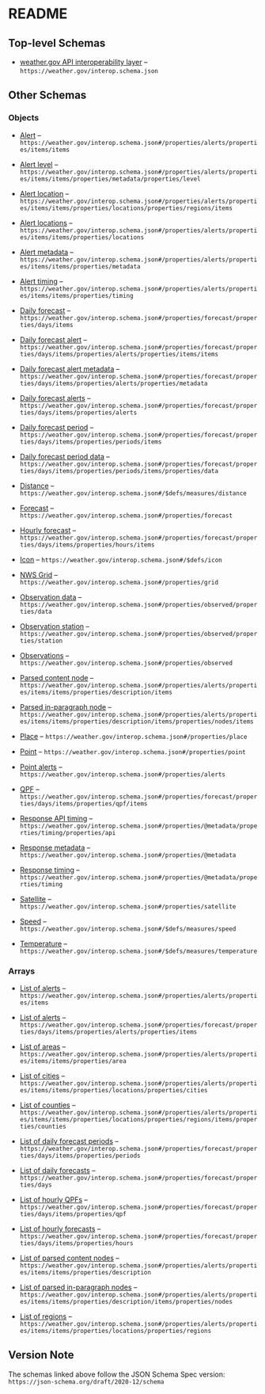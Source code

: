 # README

## Top-level Schemas

* [weather.gov API interoperability layer](./interop-layer.md "The results of querying for a specific latitude and longitude") – `https://weather.gov/interop.schema.json`

## Other Schemas

### Objects

* [Alert](./interop-layer-properties-point-alerts-properties-list-of-alerts-alert.md) – `https://weather.gov/interop.schema.json#/properties/alerts/properties/items/items`

* [Alert level](./interop-layer-properties-point-alerts-properties-list-of-alerts-alert-properties-alert-metadata-properties-alert-level.md "Alert level information") – `https://weather.gov/interop.schema.json#/properties/alerts/properties/items/items/properties/metadata/properties/level`

* [Alert location](./interop-layer-properties-point-alerts-properties-list-of-alerts-alert-properties-alert-locations-properties-list-of-regions-alert-location.md) – `https://weather.gov/interop.schema.json#/properties/alerts/properties/items/items/properties/locations/properties/regions/items`

* [Alert locations](./interop-layer-properties-point-alerts-properties-list-of-alerts-alert-properties-alert-locations.md "A list of counties by state region and cities, if an alert description includes embedded location information") – `https://weather.gov/interop.schema.json#/properties/alerts/properties/items/items/properties/locations`

* [Alert metadata](./interop-layer-properties-point-alerts-properties-list-of-alerts-alert-properties-alert-metadata.md "Prioritization and categorization metadata") – `https://weather.gov/interop.schema.json#/properties/alerts/properties/items/items/properties/metadata`

* [Alert timing](./interop-layer-properties-point-alerts-properties-list-of-alerts-alert-properties-alert-timing.md "Human-friendly text describing the beginning and completion of the alert, based on the timezone of the alert area") – `https://weather.gov/interop.schema.json#/properties/alerts/properties/items/items/properties/timing`

* [Daily forecast](./interop-layer-properties-forecast-properties-list-of-daily-forecasts-daily-forecast.md) – `https://weather.gov/interop.schema.json#/properties/forecast/properties/days/items`

* [Daily forecast alert](./interop-layer-properties-forecast-properties-list-of-daily-forecasts-daily-forecast-properties-daily-forecast-alerts-properties-list-of-alerts-daily-forecast-alert.md) – `https://weather.gov/interop.schema.json#/properties/forecast/properties/days/items/properties/alerts/properties/items/items`

* [Daily forecast alert metadata](./interop-layer-properties-forecast-properties-list-of-daily-forecasts-daily-forecast-properties-daily-forecast-alerts-properties-daily-forecast-alert-metadata.md "Top-level metadata about the alerts for this forecast day") – `https://weather.gov/interop.schema.json#/properties/forecast/properties/days/items/properties/alerts/properties/metadata`

* [Daily forecast alerts](./interop-layer-properties-forecast-properties-list-of-daily-forecasts-daily-forecast-properties-daily-forecast-alerts.md "Information about alerts that are valid during this forecast day") – `https://weather.gov/interop.schema.json#/properties/forecast/properties/days/items/properties/alerts`

* [Daily forecast period](./interop-layer-properties-forecast-properties-list-of-daily-forecasts-daily-forecast-properties-list-of-daily-forecast-periods-daily-forecast-period.md) – `https://weather.gov/interop.schema.json#/properties/forecast/properties/days/items/properties/periods/items`

* [Daily forecast period data](./interop-layer-properties-forecast-properties-list-of-daily-forecasts-daily-forecast-properties-list-of-daily-forecast-periods-daily-forecast-period-properties-daily-forecast-period-data.md "The forecast data for this period") – `https://weather.gov/interop.schema.json#/properties/forecast/properties/days/items/properties/periods/items/properties/data`

* [Distance](./interop-layer-defs-measures-distance.md) – `https://weather.gov/interop.schema.json#/$defs/measures/distance`

* [Forecast](./interop-layer-properties-forecast.md "Forecast for this point") – `https://weather.gov/interop.schema.json#/properties/forecast`

* [Hourly forecast](./interop-layer-properties-forecast-properties-list-of-daily-forecasts-daily-forecast-properties-list-of-hourly-forecasts-hourly-forecast.md) – `https://weather.gov/interop.schema.json#/properties/forecast/properties/days/items/properties/hours/items`

* [Icon](./interop-layer-defs-icon.md "Information about the icon that represents this forecast period's conditions") – `https://weather.gov/interop.schema.json#/$defs/icon`

* [NWS Grid](./interop-layer-properties-nws-grid.md "The NWS grid cell that this point falls in") – `https://weather.gov/interop.schema.json#/properties/grid`

* [Observation data](./interop-layer-properties-observations-properties-observation-data.md "The observed data") – `https://weather.gov/interop.schema.json#/properties/observed/properties/data`

* [Observation station](./interop-layer-properties-observations-properties-observation-station.md "Metadata about the observation station that reported this data") – `https://weather.gov/interop.schema.json#/properties/observed/properties/station`

* [Observations](./interop-layer-properties-observations.md "Most-recently observed conditions for this location from the nearest approved observation station") – `https://weather.gov/interop.schema.json#/properties/observed`

* [Parsed content node](./interop-layer-properties-point-alerts-properties-list-of-alerts-alert-properties-list-of-parsed-content-nodes-parsed-content-node.md) – `https://weather.gov/interop.schema.json#/properties/alerts/properties/items/items/properties/description/items`

* [Parsed in-paragraph node](./interop-layer-properties-point-alerts-properties-list-of-alerts-alert-properties-list-of-parsed-content-nodes-parsed-content-node-properties-list-of-parsed-in-paragraph-nodes-parsed-in-paragraph-node.md) – `https://weather.gov/interop.schema.json#/properties/alerts/properties/items/items/properties/description/items/properties/nodes/items`

* [Place](./interop-layer-properties-place.md "Information about the place at the described point, as close as we know") – `https://weather.gov/interop.schema.json#/properties/place`

* [Point](./interop-layer-properties-point.md "Information about the point") – `https://weather.gov/interop.schema.json#/properties/point`

* [Point alerts](./interop-layer-properties-point-alerts.md "Alerts that are applicable to the given lat/lon") – `https://weather.gov/interop.schema.json#/properties/alerts`

* [QPF](./interop-layer-properties-forecast-properties-list-of-daily-forecasts-daily-forecast-properties-list-of-hourly-qpfs-qpf.md) – `https://weather.gov/interop.schema.json#/properties/forecast/properties/days/items/properties/qpf/items`

* [Response API timing](./interop-layer-properties-response-metadata-properties-response-timing-properties-response-api-timing.md "Time spent making and receiving each request and response to the NWS public API") – `https://weather.gov/interop.schema.json#/properties/@metadata/properties/timing/properties/api`

* [Response metadata](./interop-layer-properties-response-metadata.md "Metadata about the response itself") – `https://weather.gov/interop.schema.json#/properties/@metadata`

* [Response timing](./interop-layer-properties-response-metadata-properties-response-timing.md "The time spent answering the request") – `https://weather.gov/interop.schema.json#/properties/@metadata/properties/timing`

* [Satellite](./interop-layer-properties-satellite.md "Information about satellite imagery for this point") – `https://weather.gov/interop.schema.json#/properties/satellite`

* [Speed](./interop-layer-defs-measures-speed.md) – `https://weather.gov/interop.schema.json#/$defs/measures/speed`

* [Temperature](./interop-layer-defs-measures-temperature.md) – `https://weather.gov/interop.schema.json#/$defs/measures/temperature`

### Arrays

* [List of alerts](./interop-layer-properties-point-alerts-properties-list-of-alerts.md "The alerts themselves") – `https://weather.gov/interop.schema.json#/properties/alerts/properties/items`

* [List of alerts](./interop-layer-properties-forecast-properties-list-of-daily-forecasts-daily-forecast-properties-daily-forecast-alerts-properties-list-of-alerts.md "List of alerts") – `https://weather.gov/interop.schema.json#/properties/forecast/properties/days/items/properties/alerts/properties/items`

* [List of areas](./interop-layer-properties-point-alerts-properties-list-of-alerts-alert-properties-list-of-areas.md "A list of areas affected by this alert, as provided by the origin") – `https://weather.gov/interop.schema.json#/properties/alerts/properties/items/items/properties/area`

* [List of cities](./interop-layer-properties-point-alerts-properties-list-of-alerts-alert-properties-alert-locations-properties-list-of-cities.md "A list of cities impacted by this alert, as derived from the alert description") – `https://weather.gov/interop.schema.json#/properties/alerts/properties/items/items/properties/locations/properties/cities`

* [List of counties](./interop-layer-properties-point-alerts-properties-list-of-alerts-alert-properties-alert-locations-properties-list-of-regions-alert-location-properties-list-of-counties.md "A list of counties within this state region covered by this alert, as derived from the alert description") – `https://weather.gov/interop.schema.json#/properties/alerts/properties/items/items/properties/locations/properties/regions/items/properties/counties`

* [List of daily forecast periods](./interop-layer-properties-forecast-properties-list-of-daily-forecasts-daily-forecast-properties-list-of-daily-forecast-periods.md "The periods of the daily forecast, such as overnight, day, and night") – `https://weather.gov/interop.schema.json#/properties/forecast/properties/days/items/properties/periods`

* [List of daily forecasts](./interop-layer-properties-forecast-properties-list-of-daily-forecasts.md "The daily forecasts for each day in the forecast period") – `https://weather.gov/interop.schema.json#/properties/forecast/properties/days`

* [List of hourly QPFs](./interop-layer-properties-forecast-properties-list-of-daily-forecasts-daily-forecast-properties-list-of-hourly-qpfs.md "Forecast quantitative precipitation for this forecast period") – `https://weather.gov/interop.schema.json#/properties/forecast/properties/days/items/properties/qpf`

* [List of hourly forecasts](./interop-layer-properties-forecast-properties-list-of-daily-forecasts-daily-forecast-properties-list-of-hourly-forecasts.md "Hourly forecast for each hour of this daily forecast period") – `https://weather.gov/interop.schema.json#/properties/forecast/properties/days/items/properties/hours`

* [List of parsed content nodes](./interop-layer-properties-point-alerts-properties-list-of-alerts-alert-properties-list-of-parsed-content-nodes.md "The alert description, parsed into content nodes") – `https://weather.gov/interop.schema.json#/properties/alerts/properties/items/items/properties/description`

* [List of parsed in-paragraph nodes](./interop-layer-properties-point-alerts-properties-list-of-alerts-alert-properties-list-of-parsed-content-nodes-parsed-content-node-properties-list-of-parsed-in-paragraph-nodes.md "For paragraph nodes, the list of content nodes that go into the paragraph") – `https://weather.gov/interop.schema.json#/properties/alerts/properties/items/items/properties/description/items/properties/nodes`

* [List of regions](./interop-layer-properties-point-alerts-properties-list-of-alerts-alert-properties-alert-locations-properties-list-of-regions.md "A list of state regions covered by this alert, as derived from the alert description") – `https://weather.gov/interop.schema.json#/properties/alerts/properties/items/items/properties/locations/properties/regions`

## Version Note

The schemas linked above follow the JSON Schema Spec version: `https://json-schema.org/draft/2020-12/schema`
